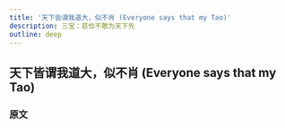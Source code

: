 ```yaml
---
title: '天下皆谓我道大，似不肖 (Everyone says that my Tao)'
description: 三宝：慈俭不敢为天下先
outline: deep
---
```


## 天下皆谓我道大，似不肖 (Everyone says that my Tao)

### 原文

